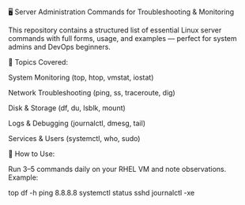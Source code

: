 🖥️ Server Administration Commands for Troubleshooting & Monitoring

This repository contains a structured list of essential Linux server commands with full forms, usage, and examples — perfect for system admins and DevOps beginners.

📂 Topics Covered:

System Monitoring (top, htop, vmstat, iostat)

Network Troubleshooting (ping, ss, traceroute, dig)

Disk & Storage (df, du, lsblk, mount)

Logs & Debugging (journalctl, dmesg, tail)

Services & Users (systemctl, who, sudo)

📘 How to Use:

Run 3–5 commands daily on your RHEL VM and note observations.
Example:

top
df -h
ping 8.8.8.8
systemctl status sshd
journalctl -xe
